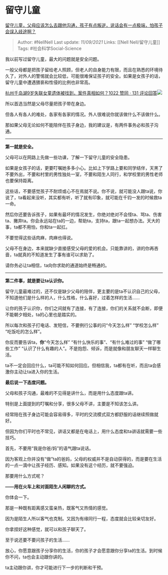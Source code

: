 # 留守儿童
[留守儿童，父母应该怎么去跟他沟通，孩子有点叛逆，说话会有一点极端，怕孩子会误入歧途啊？](https://www.zhihu.com/question/301600967/answer/2112582522)

> Author: #NellNell 
Last update: *11/09/2021* 
Links: [[Nell Nell/留守儿童]]
Tags: #社会科学Social-Science  
  

我以前写过留守儿童，最大的问题就是安全问题。

一般父母都是把孩子留给老人照顾，但老人的自身能力有限，而且在熟悉的环境待久了，对外人的警惕就会比较低，可能很难保证孩子的安全。如果是女孩子的话，留守儿童中遭遇猥亵和性侵的比例也非常高。

[杭州千岛湖9岁失联女童遗体被找到，案件真相如何？1022 赞同 · 131 评论回答![](https://pic1.zhimg.com/v2-0a96eccedb99451ba0dffbc390144c80_180x120.jpg)](https://www.zhihu.com/question/334731954/answer/748106487)

所以首选当然是父母尽量把孩子带在身边。

但各人有各人的难处，各家有各家的情况。外人很难说你就该做什么不该做什么。

那如果父母无论如何不能陪伴在孩子身边，我的建议是，有两件事务必和孩子沟通。

---

**第一就是安全。**

父母可以在网路上先做一些功课，了解一下留守儿童的安全隐患。

如果是女孩子的话，更要叮嘱她多多小心。比如上下学路上要和同学结伴，天黑了不要外出，不要和村里的男性独处一室，不要和陌生人同行，和学校里的男性老师也要保持距离。

这些话，不要感觉孩子不耐烦或心不在焉就不说。你不说，就可能没人跟ta说，你说了，ta看起来没听，其实都有听，听了就有印象，就可能在千钧一发的时候救ta一命。

然后你还要告诉孩子，如果有最坏的情况发生，你绝对绝对不会怪ta、骂ta、伤害ta、撇弃ta。你会永远站在ta的一边，帮助ta，支持ta，跟ta一起想办法。天大的事，ta都不用怕，你和ta一起扛。

不要觉得这些话肉麻，肉麻也得说。

父母不在身边，本来就缺少直接感受父母的爱的机会。只能靠讲的，讲的你再吝啬，ta就真的不知道发生了事有谁可以求助了。

请你务必让ta相信，ta向你求助的通道始终是畅通的。

---

**第二件事，就是要让ta认识你。**

留守儿童最难过的，还不仅是缺少父母的陪伴，更主要的是ta不认识自己的父母，不知道他们是什么样的人，什么性格，什么喜好，过着怎样的生活……

让你的孩子认识你，你们之间就有了连接，有了连接，你们的关系就不会断，即便不能朝夕相处，ta的心里也是踏实的。

所以每次和孩子打电话、发短信，不要例行公事的问“今天怎么样” “学校怎么样” “吃饭吃的怎么样”。

你反而要告诉ta，**你**“今天怎么样” “有什么快乐的事”、“有什么难过的事” “做了哪些工作” “认识了什么有趣的人”。不是抱怨、倾诉，而是就像和朋友聊天一样聊生活。

ta不一定会回应什么，ta可能不知如何回应。但相信我，ta都有在听，而且ta会感激你主动让ta进入你的生活。

  

**最后说一下态度问题。**

父母和孩子沟通，最难的不见得是讲什么，而是用什么态度跟ta讲。

特别是上面提到的叮嘱和分享，很多父母不讲，主要是不知该怎么讲。

经常陪在孩子身边可能会容易得多，平时的交流模式双方都舒服的话继续照做就好。

但因为你们平时也不常见，讲话又都是在电话上，用什么态度和ta讲话就需要一些技巧。

首先，不要用“我是你爸/妈”的语气跟ta说话。

因为客观上你并没有“做”ta的爸妈，父母的权威并不是自动获得的，而是要在生活的一点一滴中让孩子经历、感知。如果没有这个经历，就不要强迫。

那要用什么方式呢？

**——用在火车上和对面陌生人闲聊的方式。**

你体会一下。

那是一种既有距离感又蛮亲热，既客气又热情的感觉。

因为是陌生人所以客气也克制。又因为有缘同行一程，态度就会比较亲切友好。

你拿捏好这种感觉，就可以和孩子聊天了。

至于说还要不要问孩子的生活……

放心，你愿意跟孩子分享你的生活，你的孩子才会愿意跟你分享ta的生活。到时候你不问，ta也会主动跟你讲的。

ta主动跟你讲，你才可能进行下一步的判断和干预。